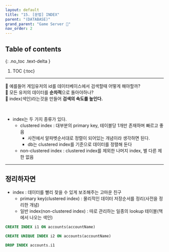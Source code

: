 ```yaml
---
layout: default
title: "15. [문법] INDEX"
parent: "(DATABASE)"
grand_parent: "Game Server 👾"
nav_order: 2
---
```


## Table of contents
{: .no_toc .text-delta }

1. TOC
{:toc}

---

🥑 예를들어 게임유저의 id를 데이터베이스에서 검색할때 어떻게 해야할까?<br>
🥑 모든 유저의 데이터를 **순차적**으로 돌아야하나?<br>
🥑 index(색인)라는것을 만들어 **검색의 속도를 높인다.**<br>

<br>

* index는 두 가지 종류가 있다.
    * clustered index : 대부분의 primary key, 테이블당 1개만 존재하며 빠르고 좋음
        * 사전에서 알파벳순서대로 정렬이 되어있는 개념이라 생각하면 된다.
        * db는 clustered index를 기준으로 데이터를 정렬해 둔다
    * non-clustered index : clustered index를 제외한 나머지 index, 별 다른 제한 없음

---

## 정리하자면

* index : 데이터를 빨리 찾을 수 있게 보조해주는 고마운 친구
    * primary key(clustered index) : 물리적인 데이터 저장순서를 정리(사전을 정리한 개념)
    * 일반 index(non-clustered index) : 따로 관리하는 일종의 lookup 테이블(책에서 나오는 색인)

```sql
CREATE INDEX i1 ON accounts(accountName)

CREATE UNIQUE INDEX i2 ON accounts(accountName)

DROP INDEX accounts.i1
```
